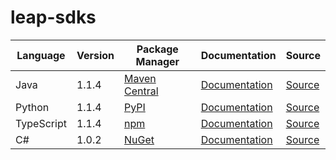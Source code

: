 # leap-sdks

|Language|Version|Package Manager|Documentation|Source|
|-|-|-|-|-|
|Java|1.1.4|[Maven Central](https://central.sonatype.com/artifact/com.konfigthis.leap/leap-java-sdk/1.1.4)|[Documentation](https://github.com/leap-ai/leap-sdks/tree/main/sdks/java/README.md)|[Source](https://github.com/leap-ai/leap-sdks/tree/main/sdks/java)|
|Python|1.1.4|[PyPI](https://pypi.org/project/leap-python-sdk/1.1.4)|[Documentation](https://github.com/leap-ai/leap-sdks/tree/main/sdks/python/README.md)|[Source](https://github.com/leap-ai/leap-sdks/tree/main/sdks/python)|
|TypeScript|1.1.4|[npm](https://www.npmjs.com/package/@leap-ai/sdk/v/1.1.4)|[Documentation](https://github.com/leap-ai/leap-sdks/tree/main/sdks/typescript/README.md)|[Source](https://github.com/leap-ai/leap-sdks/tree/main/sdks/typescript)|
|C#|1.0.2|[NuGet](https://nuget.org/packages/Leap/1.0.2)|[Documentation](https://github.com/leap-ai/leap-sdks/tree/main/sdks/csharp/README.md)|[Source](https://github.com/leap-ai/leap-sdks/tree/main/sdks/csharp)|